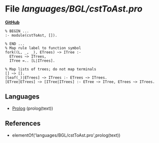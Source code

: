 # File _languages/BGL/cstToAst.pro_
**[GitHub](https://github.com/softlang/yas/blob/master/languages/BGL/cstToAst.pro)**
```
% BEGIN ...
:- module(cstToAst, []).

% END ...
% Map rule label to function symbol
fork((L, _, _), ETrees) ~> ITree :-
  ETrees ~> ITrees,
  ITree =.. [L|ITrees].

% Map lists of trees; do not map terminals
[] ~> [].
[leaf(_)|ETrees] ~> ITrees :- ETrees ~> ITrees.
[ETree|ETrees] ~> [ITree|ITrees] :- ETree ~> ITree, ETrees ~> ITrees.
```

## Languages
* [Prolog](../languages/Prolog.md) (prolog(text))

## References
* elementOf('languages/BGL/cstToAst.pro',prolog(text))
